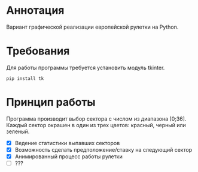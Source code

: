 # Аннотация
Вариант графической реализации европейской рулетки на Python.

# Требования
Для работы программы требуется установить модуль tkinter.
```
pip install tk
```
# Принцип работы
Программа производит выбор сектора с числом из диапазона [0;36]. Каждый сектор окрашен в один из трех цветов: красный, черный или зеленый.


- [x] Ведение статистики выпавших секторов
- [x] Возможность сделать предположение/ставку на следующий сектор
- [x] Анимированный процесс работы рулетки
- [ ] ???
